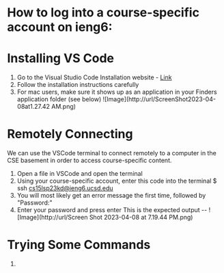 # How to log into a course-specific account on ieng6:
# Installing VS Code
  1) Go to the Visual Studio Code Installation website - [Link](https://code.visualstudio.com/)
  2) Follow the installation instructions carefully 
  3) For mac users, make sure it shows up as an application in your Finders application folder (see below)
  ![Image](http://url/ScreenShot2023-04-08at1.27.42 AM.png)
# Remotely Connecting  
  We can use the VSCode terminal to connect remotely to a computer in the CSE basement in order to access course-specific content.
  1) Open a file in VSCode and open the terminal 
  2) Using your course-specific account, enter this code into the terminal
    $ ssh cs15lsp23kd@ieng6.ucsd.edu
  3) You will most likely get an error message the first time, followed by "Password:"
  4) Enter your password and press enter
  This is the expected output -- ![Image](http://url/Screen Shot 2023-04-08 at 7.19.44 PM.png)
# Trying Some Commands
  1)
